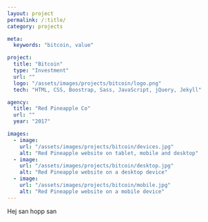 ```yaml
---
layout: project
permalink: /:title/
category: projects

meta:
  keywords: "bitcoin, value"

project:
  title: "Bitcoin"
  type: "Investment"
  url: ""
  logo: "/assets/images/projects/bitcoin/logo.png"
  tech: "HTML, CSS, Boostrap, Sass, JavaScript, jQuery, Jekyll"

agency:
  title: "Red Pineapple Co"
  url: ""
  year: "2017"

images:
  - image:
    url: "/assets/images/projects/bitcoin/devices.jpg"
    alt: "Red Pineapple website on tablet, mobile and desktop"
  - image:
    url: "/assets/images/projects/bitcoin/desktop.jpg"
    alt: "Red Pineapple website on a desktop device"
  - image:
    url: "/assets/images/projects/bitcoin/mobile.jpg"
    alt: "Red Pineapple website on a mobile device"
---
```

<p>Hej san hopp san</p>
